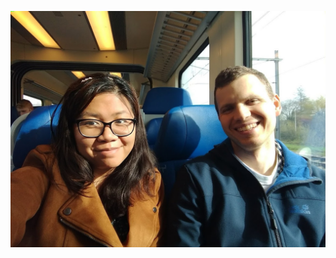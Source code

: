 ![This guide was created by Aleksei Sasin, Terri-Ann Delacruz and Ghostkeeper](images/created_by.jpg)